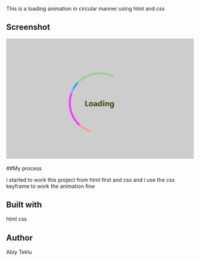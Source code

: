 This is a loading animation in circular manner using html and css

## Screenshot

![ScreenShot](Screenshot.png)

##My process

i started to work this project from html first and css and i use the css keyframe to work the animation 
fine

## Built with

html css

## Author

Abiy Teklu
